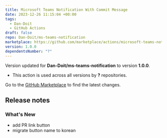 ```yaml
---
title: Microsoft Teams Notification With Commit Message
date: 2023-12-26 11:15:04 +00:00
tags:
  - Dan-Doit
  - GitHub Actions
draft: false
repo: Dan-Doit/ms-teams-notification
marketplace: https://github.com/marketplace/actions/microsoft-teams-notification-with-commit-message
version: 1.0.0
dependentsNumber: "?"
---
```



Version updated for **Dan-Doit/ms-teams-notification** to version **1.0.0**.
- This action is used across all versions by **?** repositories.

Go to the [GitHub Marketplace](https://github.com/marketplace/actions/microsoft-teams-notification-with-commit-message) to find the latest changes.

## Release notes

### What's New
- add PR link button
- migrate button name to korean
